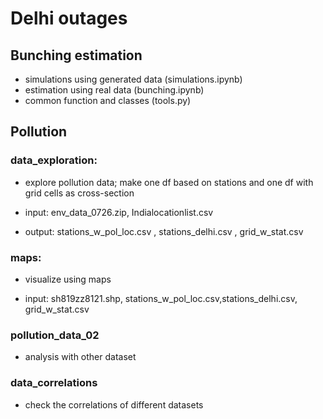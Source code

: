 # Delhi outages


## Bunching estimation
- simulations using generated data (simulations.ipynb)
- estimation using real data (bunching.ipynb)
- common function and classes (tools.py)


## Pollution
### data_exploration: 
- explore pollution data; make one df based on stations and one df with grid cells as cross-section 

- input: env_data_0726.zip, Indialocationlist.csv

- output: stations_w_pol_loc.csv , stations_delhi.csv , grid_w_stat.csv

### maps:
- visualize using maps

- input: sh819zz8121.shp, stations_w_pol_loc.csv,stations_delhi.csv, grid_w_stat.csv

### pollution_data_02
- analysis with other dataset

### data_correlations
- check the correlations of different datasets